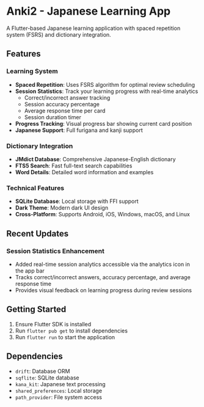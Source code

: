 # Anki2 - Japanese Learning App

A Flutter-based Japanese learning application with spaced repetition system (FSRS) and dictionary integration.

## Features

### Learning System
- **Spaced Repetition**: Uses FSRS algorithm for optimal review scheduling
- **Session Statistics**: Track your learning progress with real-time analytics
  - Correct/incorrect answer tracking
  - Session accuracy percentage
  - Average response time per card
  - Session duration timer
- **Progress Tracking**: Visual progress bar showing current card position
- **Japanese Support**: Full furigana and kanji support

### Dictionary Integration
- **JMdict Database**: Comprehensive Japanese-English dictionary
- **FTS5 Search**: Fast full-text search capabilities
- **Word Details**: Detailed word information and examples

### Technical Features
- **SQLite Database**: Local storage with FFI support
- **Dark Theme**: Modern dark UI design
- **Cross-Platform**: Supports Android, iOS, Windows, macOS, and Linux

## Recent Updates

### Session Statistics Enhancement
- Added real-time session analytics accessible via the analytics icon in the app bar
- Tracks correct/incorrect answers, accuracy percentage, and average response time
- Provides visual feedback on learning progress during review sessions

## Getting Started

1. Ensure Flutter SDK is installed
2. Run `flutter pub get` to install dependencies
3. Run `flutter run` to start the application

## Dependencies

- `drift`: Database ORM
- `sqflite`: SQLite database
- `kana_kit`: Japanese text processing
- `shared_preferences`: Local storage
- `path_provider`: File system access